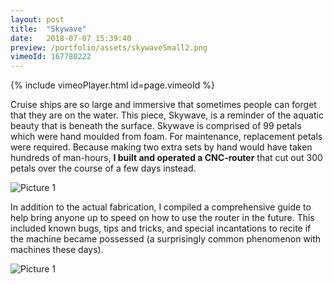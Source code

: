 ```yaml
---
layout: post
title:  "Skywave"
date:   2018-07-07 15:39:40
preview: /portfolio/assets/skywaveSmall2.png
vimeoId: 167780222
---
```


{% include vimeoPlayer.html id=page.vimeoId %}

Cruise ships are so large and immersive that sometimes people can forget that they are on the water. This piece, Skywave, is a reminder of the aquatic beauty that is beneath the surface. Skywave is comprised of 99 petals which were hand moulded from foam. For maintenance, replacement petals were required. Because making two extra sets by hand would have taken hundreds of man-hours, __I built and operated a CNC-router__ that cut out 300 petals over the course of a few days instead.

![Picture 1]({{"/assets/petals.jpg"|absolute_url}})

In addition to the actual fabrication, I compiled a comprehensive guide to help bring anyone up to speed on how to use the router in the future. This included known bugs, tips and tricks, and special incantations to recite if the machine became possessed (a surprisingly common phenomenon with machines these days).

![Picture 1]({{"/assets/skywaveLarge.jpeg"|absolute_url}})

